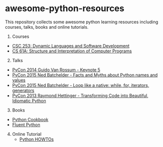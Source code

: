 # awesome-python-resources
This repository collects some awesome python learning resources including courses, talks, books and online tutorials.

1. Courses
  * [CSC 253: Dynamic Languages and Software Development](http://courses.pgbovine.net/csc253/)
  * [CS 61A: Structure and Interpretation of Computer Programs](http://composingprograms.com/)

2. Talks
  * [PyCon 2014 Guido Van Rossum - Keynote 5](https://www.youtube.com/watch?v=0Ef9GudbxXY&index=4&list=LLhhgWbYH8OIVXHwHStu458g&t=0s)
  * [PyCon 2015 Ned Batchelder - Facts and Myths about Python names and values](https://www.youtube.com/watch?v=_AEJHKGk9ns&list=WL&t=0s&index=3)
  * [PyCon 2015 Ned Batchelder - Loop like a native: while, for, iterators, generators](https://www.youtube.com/watch?v=EnSu9hHGq5o&list=WL&index=3)
  * [PyCon 2013 Raymond Hettinger - Transforming Code into Beautiful, Idiomatic Python](https://www.youtube.com/watch?v=OSGv2VnC0go)



3. Books
  * [Python Cookbook](https://www.amazon.com/Python-Cookbook-Third-David-Beazley/dp/1449340377/ref=sr_1_3?ie=UTF8&qid=1546037760&sr=8-3&keywords=python+cookbook)
  * [Fluent Python](https://www.amazon.com/Fluent-Python-Concise-Effective-Programming/dp/1491946008/ref=sr_1_1?ie=UTF8&qid=1546037734&sr=8-1&keywords=fluent+python)

4. Online Tutorial
	* [Python HOWTOs](https://docs.python.org/3/howto/index.html)
